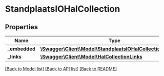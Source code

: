 # StandplaatsIOHalCollection

## Properties
Name | Type | Description | Notes
------------ | ------------- | ------------- | -------------
**_embedded** | [**\Swagger\Client\Model\StandplaatsIOHalCollectionEmbedded**](StandplaatsIOHalCollectionEmbedded.md) |  | [optional] 
**_links** | [**\Swagger\Client\Model\HalCollectionLinks**](HalCollectionLinks.md) |  | [optional] 

[[Back to Model list]](../../README.md#documentation-for-models) [[Back to API list]](../../README.md#documentation-for-api-endpoints) [[Back to README]](../../README.md)

